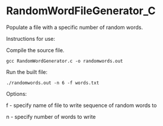 # RandomWordFileGenerator_C

Populate a file with a specific number of random words.

Instructions for use:

Compile the source file.

```
gcc RandomWordGenerator.c -o randomwords.out
```

Run the built file:

```
./randomwords.out -n 6 -f words.txt
```
Options:

f - specify name of file to write sequence of random words to

n - specify number of words to write
